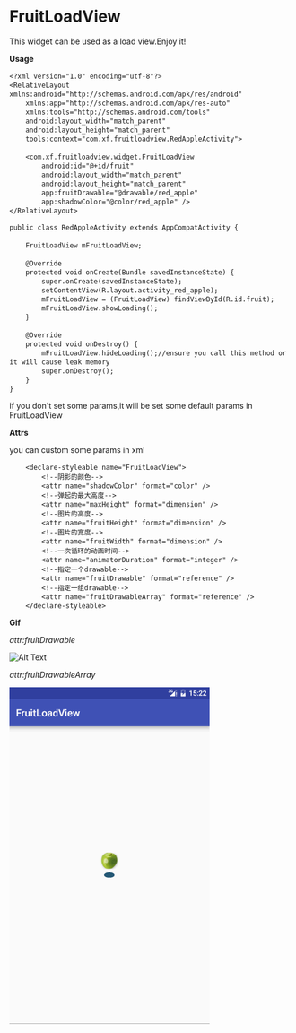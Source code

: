 # FruitLoadView
This widget can be used as a load view.Enjoy it!

**Usage**
```
<?xml version="1.0" encoding="utf-8"?>
<RelativeLayout xmlns:android="http://schemas.android.com/apk/res/android"
    xmlns:app="http://schemas.android.com/apk/res-auto"
    xmlns:tools="http://schemas.android.com/tools"
    android:layout_width="match_parent"
    android:layout_height="match_parent"
    tools:context="com.xf.fruitloadview.RedAppleActivity">

    <com.xf.fruitloadview.widget.FruitLoadView
        android:id="@+id/fruit"
        android:layout_width="match_parent"
        android:layout_height="match_parent"
        app:fruitDrawable="@drawable/red_apple"
        app:shadowColor="@color/red_apple" />
</RelativeLayout>
```
```
public class RedAppleActivity extends AppCompatActivity {

    FruitLoadView mFruitLoadView;

    @Override
    protected void onCreate(Bundle savedInstanceState) {
        super.onCreate(savedInstanceState);
        setContentView(R.layout.activity_red_apple);
        mFruitLoadView = (FruitLoadView) findViewById(R.id.fruit);
        mFruitLoadView.showLoading();
    }

    @Override
    protected void onDestroy() {
        mFruitLoadView.hideLoading();//ensure you call this method or it will cause leak memory
        super.onDestroy();
    }
}
```
if you don't set some params,it will be set some default params in FruitLoadView

**Attrs**

you can custom some params in xml
```
    <declare-styleable name="FruitLoadView">
        <!--阴影的颜色-->
        <attr name="shadowColor" format="color" />
        <!--弹起的最大高度-->
        <attr name="maxHeight" format="dimension" />
        <!--图片的高度-->
        <attr name="fruitHeight" format="dimension" />
        <!--图片的宽度-->
        <attr name="fruitWidth" format="dimension" />
        <!--一次循环的动画时间-->
        <attr name="animatorDuration" format="integer" />
        <!--指定一个drawable-->
        <attr name="fruitDrawable" format="reference" />
        <!--指定一组drawable-->
        <attr name="fruitDrawableArray" format="reference" />
    </declare-styleable>
```

**Gif**
 
 *attr:fruitDrawable*

![Alt Text](https://github.com/X-FAN/resource/blob/master/gif/fruit.gif)

 *attr:fruitDrawableArray*

![Alt Text](https://github.com/X-FAN/resource/blob/master/gif/multi.gif)
